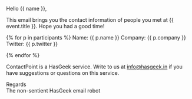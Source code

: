 Hello {{ name }},

This email brings you the contact information of people you met at {{ event.title }}.
Hope you had a good time!

{% for p in participants %}
		Name: {{ p.name }}
		Company: {{ p.company }}
		Twitter: {{ p.twitter }}

{% endfor %}

ContactPoint is a HasGeek service. Write to us at info@hasgeek.in if you have suggestions or questions on this service.

Regards  
The non-sentient HasGeek email robot
